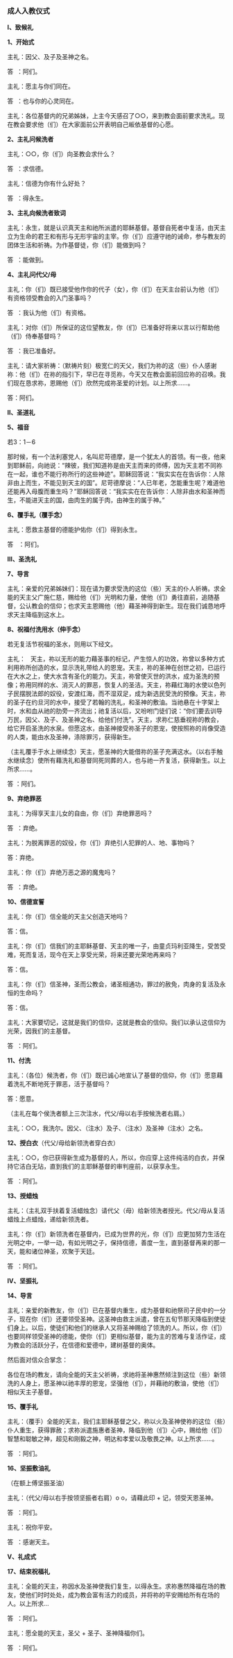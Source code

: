 ### **成人入教仪式**

**Ⅰ、致候礼**

**1、开始式**

主礼：因父、及子及圣神之名。

答  ：阿们。

主礼：愿主与你们同在。

答  ：也与你的心灵同在。

主礼：各位基督内的兄弟姊妹，上主今天感召了○○，来到教会面前要求洗礼。现在教会要求他（们）在大家面前公开表明自己皈依基督的心愿。

**2、主礼问候洗者**

主礼：○○，你（们）向圣教会求什么？

答  ：求信德。

主礼：信德为你有什么好处？

答  ：得永生。

**3、主礼向候洗者致词**

主礼：永生，就是认识真天主和祂所派遣的耶稣基督。基督自死者中复活，由天主立为生命的君王和有形与无形宇宙的主宰。你（们）应遵守祂的诫命，参与教友的团体生活和祈祷。为作基督徒，你（们）能做到吗？

答  ：能做到。

**4、主礼问代父/母**

主礼：你（们）既已接受他作你的代子（女），你（们）在天主台前认为他（们）有资格领受教会的入门圣事吗？

答  ：我认为他（们）有资格。

主礼：对你（们）所保证的这位望教友，你（们）已准备好将来以言以行帮助他（们）侍奉基督吗？

答  ：我已准备好。

主礼：请大家祈祷：（默祷片刻）极宽仁的天父，我们为祢的这（些）仆人感谢祢：他（们）在祢的指引下，早已在寻觅祢，今天又在教会面前回应祢的召唤。我们现在恳求祢，恩赐他（们）欣然完成祢圣爱的计划。以上所求……。

答：阿们。

**Ⅱ、圣道礼**

**5、福音**

若3：1－6

那时候，有一个法利塞党人，名叫尼苛德摩，是一个犹太人的首领。有一夜，他来到耶稣前，向祂说：“辣彼，我们知道祢是由天主而来的师傅，因为天主若不同祢在一起，谁也不能行祢所行的这些神迹”。耶稣回答说：“我实实在在告诉你：人除非由上而生，不能见到天主的国”。尼苛德摩说：“人已年老，怎能重生呢？难道他还能再入母腹而重生吗？”耶稣回答说：“我实实在在告诉你：人除非由水和圣神而生，不能进天主的国，由肉生的属于肉，由神生的属于神。”

**6、覆手礼（覆手念）**

主礼：愿救主基督的德能护佑你（们）得到永生。

答   ：阿们。

**Ⅲ、圣洗礼**

**7、导言**

主礼：亲爱的兄弟姊妹们：现在请为要求受洗的这位（些）天主的仆人祈祷。求全能的天主父广施仁慈，赐给他（们）光明和力量，使他（们）勇往直前，追随基督，公认教会的信仰；也求天主恩赐他（他）藉圣神得到新生。现在我们诚恳地呼求天主降临到这水上。

**8、祝福付洗用水（伸手念）**

若无复活节祝福的圣水，则用以下经文。

主礼：   天主，祢以无形的能力藉圣事的标记，产生惊人的功效，祢曾以多种方式利用祢所创造的水，显示洗礼带给人的恩宠。天主，祢的圣神在创世之初，已运行在大水之上，使大水含有圣化的能力。天主，祢曾使灭世的洪水，成为圣洗的预像；祢用同样的水、消灭人的罪恶，恢复人的圣洁。天主，祢藉红海的水使以色列子民摆脱法郎的奴役，安渡红海，而不湿双足，成为新选民受洗的预像。天主，祢的圣子在约旦河的水中，接受了若翰的洗礼，和圣神的敷油。当祂悬在十字架上时，水和血从祂的肋旁一齐流出；祂复活以后，又吩咐门徒们说：“你们要去训导万民，因父、及子、及圣神之名、给他们付洗”。天主，求祢仁慈垂视祢的教会，给它开启圣洗的水泉。但愿这水，由圣神接受祢圣子的恩宠，使按照祢的肖像受造的人类，能由水及圣神，涤除罪污，获得新生。

（主礼覆手于水上继续念）天主，愿圣神的大能借祢的圣子充满这水。（以右手触水继续念）使所有藉洗礼和基督同死同葬的人，也与祂一齐复活，获得新生。以上所求……。

答 ：阿们。

**9、弃绝罪恶**

主礼：为得享天主儿女的自由，你（们）弃绝罪恶吗？

答  ：弃绝。

主礼：为脱离罪恶的奴役，你（们）弃绝引人犯罪的人、地、事物吗？

答：弃绝。

主礼：你（们）弃绝万恶之源的魔鬼吗？

答  ：弃绝。

**10、信德宣誓**

主礼：你（们）信全能的天主父创造天地吗？

答：信。

主礼：你（们）信我们的主耶稣基督、天主的唯一子，由童贞玛利亚降生，受苦受难，死而复活，现今在天上享受光荣，将来还要光荣地再来吗？

答：信。

主礼：你（们）信圣神，圣而公教会，诸圣相通功，罪过的赦免，肉身的复活及永恒的生命吗？

答：信。

主礼：大家要切记，这就是我们的信仰，这就是教会的信仰。我们以承认这信仰为光荣，因我们的主基督。

答  ：阿们。

**11、付洗**

主礼：（各位）候洗者，你（们）既已诚心地宣认了基督的信仰，你（们）愿意藉着洗礼不断地死于罪恶，活于基督吗？

答：愿意。

（主礼在每个侯洗者额上三次注水，代父/母以右手按候洗者右肩。）

主礼：○○，我洗尔。因父、（注水）及子、（注水）及圣神（注水）之名。

**12、授白衣**（代父/母给新领洗者穿白衣）

主礼：○○，你已获得新生成为基督的人，所以，你应穿上这件纯洁的白衣，并保持它洁白无玷，直到我们的主耶稣基督的审判座前，以获享永生。

答  ：阿们。

**13、授蜡烛**

主礼：（主礼双手扶着复活蜡烛念）请代父（母）给新领洗者授光。代父/母从复活蜡烛上点蜡烛，递给新领洗者。

主礼：你（们）新领洗者在基督内，已成为世界的光，你（们）应更加努力生活在光明之中，一举一动，有如光明之子，保持信德，善度一生，直到基督再来的那一天，能和诸位神圣，欢聚于天廷。

答  ：阿们。

**Ⅳ、坚振礼**

**14、导言**

主礼：亲爱的新教友，你（们）已在基督内重生，成为基督和祂祭司子民中的一分子，现在你（们）还要领受圣神。这圣神由救主派遣，曾在五旬节那天降临到使徒们身上。以后，使徒们和他们的继承人又将圣神赐给了领洗的人。所以，你（们）也要同样领受圣神的德能，使你（们）更相似基督，能为主的苦难与复活作证，成为教会的活跃分子，在信德和爱德中，建树基督的奥体。

然后面对信众合掌念：

各位在场的教友，请向全能的天主父祈祷，求祂将圣神惠然倾注到这位（些）新领洗的人身上，愿圣神以祂丰厚的恩宠，坚强他（们），并藉祂的敷油，使他（们）相似天主子基督。

**15、覆手礼**

主礼：（覆手）全能的天主，我们主耶稣基督之父，祢以火及圣神使祢的这位（些）仆人重生，获得罪赦；求祢派遣施惠者圣神，降临到他（们）心中，赐给他（们）智慧和聪敏之神，超见和刚毅之神，明达和孝爱以及敬畏之神。以上所求……。

答  ：阿们。

**16、坚振敷油礼**

（在额上傅坚振圣油）

主礼：（代父/母以右手按领坚振者右肩）o o，请藉此印 + 记，领受天恩圣神。

答  ：阿们。

主礼：祝你平安。

答  ：感谢天主。

**Ⅴ、礼成式**

**17、结束祝福礼**

主礼：全能的天主，祢因水及圣神使我们复生，以得永生。求祢惠然降福在场的教友，使他们时时处处，成为教会富有活力的成员，并将祢的平安赐给所有在场的人。以上所求…

答  ：阿们。

主礼：愿全能的天主，圣父 + 圣子、圣神降福你们。

答  ：阿们。